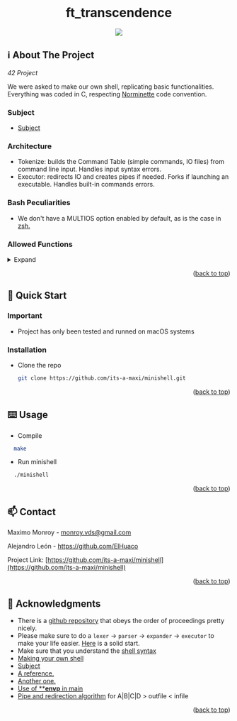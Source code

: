 <div id="top"></div>
<!--
*** Amazing README template from othneildrew
*** https://github.com/othneildrew/Best-README-Template
-->


<!-- PROJECT LOGO -->
<br />
<div align="center">
  <h1>ft_transcendence</h1>
  <img src="product.gif" />
</div>

<!-- ABOUT THE PROJECT -->
## ℹ️ About The Project

_42 Project_

We were asked to make our own shell, replicating basic functionalities.
Everything was coded in C, respecting [Norminette](https://cdn.intra.42.fr/pdf/pdf/1608/norme.en.pdf) code convention.

### Subject

* [Subject](https://cdn.intra.42.fr/pdf/pdf/32222/en.subject.pdf)

### Architecture
* Tokenize: builds the Command Table (simple commands, IO files) from command line input. Handles input syntax errors.
* Executor: redirects IO and creates pipes if needed. Forks if launching an executable. Handles built-in commands errors.

### Bash Peculiarities
* We don't have a MULTIOS option enabled by default, as is the case in [zsh.](https://thoughtbot.com/blog/input-output-redirection-in-the-shell#zsh-users-take-note)

### Allowed Functions

<details>
  <summary>Expand</summary>
  
- **malloc**
- **free**
- **write**
- **open**
- **read**
- **close**
- **fork** = [Creates a child process.](https://www.geeksforgeeks.org/fork-system-call) [Why is fork used?](https://stackoverflow.com/questions/985051/what-is-the-purpose-of-fork)
- **wait** = [Stops the parent process until the child process exit.](https://www.geeksforgeeks.org/wait-system-call-c/)
- **waitpid** = [The waitpid() function shall be equivalent to wait() if the pid argument is (pid_t)-1 and the options argument is 0. Otherwise, its behavior shall be modified by the values of the pid and options arguments.](https://linux.die.net/man/3/waitpid)
- **wait3, wait4** = [Obsolete.](https://linux.die.net/man/2/wait3)
- **signal** = [Sets a function to handle a signal.](https://www.tutorialspoint.com/c_standard_library/c_function_signal.htm)
- **kill** = [Sends a signal to a process or a group of processes.](https://linux.die.net/man/3/kill)
- **exit** = [Terminates a process immediately, special handle for child processes.](https://www.tutorialspoint.com/c_standard_library/c_function_exit.htm)
- **getcwd** = [Saves the pathname of your current working directory in a string.](https://pubs.opengroup.org/onlinepubs/009695399/functions/getcwd.html)
- **chdir** = [Changes your current working directory.](https://www.geeksforgeeks.org/chdir-in-c-language-with-examples/)
- **stat, lstat, fstat** = [Returns information about a file.](https://man7.org/linux/man-pages/man2/stat.2.html)
  - stat = Standar.
  - lstat = For symbolic links.
  - fstat = Gets the file from a file descriptor.
- **execve** = [Executes a program referred by a variable.](https://man7.org/linux/man-pages/man2/execve.2.html) ([How to use](https://jameshfisher.com/2017/02/05/how-do-i-use-execve-in-c/))
- **dup** = [Creates a copy of a file descriptor using the lowest numbereded unused descriptor.](https://www.geeksforgeeks.org/dup-dup2-linux-system-call/)
- **dup2** = [Creates a copy of a file descriptor using the descriptor number given by the user.](https://www.geeksforgeeks.org/dup-dup2-linux-system-call/)
- **pipe** = [It's used to create inter-process communication.](https://www.geeksforgeeks.org/pipe-system-call/) Interface in minishell?
- **opendir** = [Opens a directory stream.](https://pubs.opengroup.org/onlinepubs/009695399/functions/opendir.html)
- **readdir** = [Returns a pointer to a dirent structure representing the next directory entry in the directory stream.](https://www.man7.org/linux/man-pages/man3/readdir.3.html)
- **closedir** = [Closes the directory stream.](https://linux.die.net/man/3/closedir)
  - opendir, readdir, closedir example [here](https://www.u-cursos.cl/usuario/a735117f257858200f6460e7d8673d7b/mi_blog/r/readdir.pdf)
- **strerror** = [Returns an error message.](https://www.tutorialspoint.com/c_standard_library/c_function_strerror.htm)
- **errno** = Number of last error, its a variable.
</details>

<p align="right">(<a href="#top">back to top</a>)</p>



<!-- GETTING STARTED -->
## 🏃 Quick Start

### Important

* Project has only been tested and runned on macOS systems

### Installation

* Clone the repo
  ```sh
  git clone https://github.com/its-a-maxi/minishell.git
  ```
  
<p align="right">(<a href="#top">back to top</a>)</p>


<!-- USAGE EXAMPLES -->
## ⌨️ Usage

* Compile
```sh
  make
```

* Run minishell
```sh
  ./minishell
```

<p align="right">(<a href="#top">back to top</a>)</p>


<!-- CONTACT -->
## 📫 Contact

Maximo Monroy - monroy.vds@gmail.com

Alejandro León - https://github.com/ElHuaco

Project Link: [https://github.com/its-a-maxi/minishell](https://github.com/its-a-maxi/minishell)

<p align="right">(<a href="#top">back to top</a>)</p>



<!-- ACKNOWLEDGMENTS -->
## 🥇 Acknowledgments

* There is a [github repository](https://github.com/Swoorup/mysh) that obeys the order of proceedings pretty nicely. 
* Please make sure to do a `lexer` -> `parser` -> `expander` -> `executor` to make your life easier. [Here](https://www.cs.purdue.edu/homes/grr/SystemsProgrammingBook/Book/Chapter5-WritingYourOwnShell.pdf) is a solid start.
* Make sure that you understand the [shell syntax](https://pubs.opengroup.org/onlinepubs/009695399/utilities/xcu_chap02.html)
* [Making your own shell](https://www.geeksforgeeks.org/making-linux-shell-c/)
* [Subject](https://cdn.intra.42.fr/pdf/pdf/10992/en.subject.pdf)
* [A reference.](https://github.com/pankratdodo/minishell-42)
* [Another one.](https://github.com/R4meau/minishell)
* [Use of ****envp** in main](https://www.quora.com/What-is-the-3rd-parameter-in-the-main-function-char-envp#:~:text=The%20non%2Dportable%2Dbut%2D,As%20always%2C%20I%20recommend%20experimenting.)
* [Pipe and redirection algorithm](https://www.cs.purdue.edu/homes/grr/SystemsProgrammingBook/Book/Chapter5-WritingYourOwnShell.pdf) for A|B|C|D > outfile < infile

<p align="right">(<a href="#top">back to top</a>)</p>

